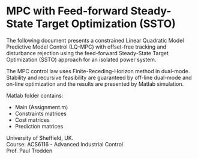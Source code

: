 # MPC with Feed-forward Steady-State Target Optimization (SSTO)

The following document presents a constrained Linear Quadratic Model Predictive Model Control (LQ-MPC) with offset-free tracking and disturbance rejection using the feed-forward Steady-State Target Optimization (SSTO) approach for an isolated power system. 

The MPC control law uses Finite-Receding-Horizon method in dual-mode. Stability and recursive feasibility are guaranteed by off-line dual-mode and on-line optimization and the results are presented by Matlab simulation.

Matlab folder contains:
- Main (Assignment.m)
- Constraints matrices
- Cost matrices
- Prediction matrices

University of Sheffield, UK.     
Course: ACS6116 - Advanced Industrial Control    
Prof. Paul Trodden  